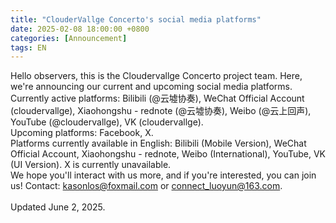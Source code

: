 ```yaml
---
title: "ClouderVallge Concerto's social media platforms"
date: 2025-02-08 18:00:00 +0800
categories: [Announcement]
tags: EN
---
```

Hello observers, this is the Cloudervallge Concerto project team. Here, we're announcing our current and upcoming social media platforms.<br/>
Currently active platforms: Bilibili (@云墟协奏), WeChat Official Account (cloudervallge), Xiaohongshu - rednote (@云墟协奏), Weibo (@云上回声), YouTube (@cloudervallge), VK (cloudervallge).<br/>
Upcoming platforms: Facebook, X.<br/>
Platforms currently available in English: Bilibili (Mobile Version), WeChat Official Account, Xiaohongshu - rednote, Weibo (International), YouTube, VK (UI Version). X is currently unavailable.<br/>
We hope you'll interact with us more, and if you're interested, you can join us! Contact: kasonlos@foxmail.com or connect_luoyun@163.com.<br/>
<br/>
Updated June 2, 2025.<br/>
